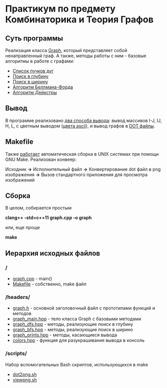 # Практикум по предмету Комбинаторика и Теория Графов

## Суть программы

Реализация класса [Graph](https://github.com/maxim1317/algol/blob/master/graph/headers/graph.h), который представляет собой ненаправленный граф.
А также, методы работы с ним - базовые алгоритмы в работе с графами:

- [Список пучков дуг](https://github.com/maxim1317/algol/blob/master/graph/headers/graph_main.hpp)
- [Поиск в глубину](https://github.com/maxim1317/algol/blob/master/graph/headers/graph_dfs.hpp)
- [Поиск в ширину](https://github.com/maxim1317/algol/blob/master/graph/headers/graph_bfs.hpp)
- [Алгоритм Беллмана-Форда](https://github.com/maxim1317/algol/blob/master/graph/headers/graph_belford.hpp)
- [Алгоритм Дейкстры](https://github.com/maxim1317/algol/blob/master/graph/headers/graph_dijkstra.hpp)

## Вывод

В программе реализовано [два способа вывода](https://github.com/maxim1317/algol/blob/master/graph/headers/graph_prints.hpp):
вывод массивов I-J, IJ, H, L, с цветным выводом ([цвета ascii](https://github.com/maxim1317/algol/blob/master/graph/headers/colors.hpp)), и вывод графов в [DOT файлы](https://github.com/maxim1317/algol/blob/master/graph/headers/graph_prints.hpp).

## Makefile

Также [работает](https://github.com/maxim1317/algol/blob/master/graph/Makefile) автоматическая сборка в UNIX системах при помощи GNU Make. 
Реализован конвеер: 

Исходник **->** Исполнительный файл **->** Конвертирование dot файл в png изображения **->** Вызов стандартного приложения для просмотра изображений

## Сборка

В целом, собирается простым

**clang++ -std=c++11 graph.cpp -o graph**

или, еще проще

**make**

## Иерархия исходных файлов

### /

- [graph.cpp](https://github.com/maxim1317/algol/blob/master/graph/graph.cpp) - main()
- [Makefile](https://github.com/maxim1317/algol/blob/master/graph/Makefile) - собственно, make файл

### /headers/ 

- [graph.h](https://github.com/maxim1317/algol/blob/master/graph/headers/graph.h) - основной заголовочный файл с прототипами функций и методов
- [graph_main.hpp](https://github.com/maxim1317/algol/blob/master/graph/headers/graph_main.hpp) - тело класса Graph с базовыми методами
- [graph_dfs.hpp](https://github.com/maxim1317/algol/blob/master/graph/headers/graph_dfs.hpp) - методы, реализующие поиск в глубину
- [graph_bfs.hpp](https://github.com/maxim1317/algol/blob/master/graph/headers/graph_bfs.hpp) - методы, реализующие поиск в ширино
- [graph_prints.hpp](https://github.com/maxim1317/algol/blob/master/graph/headers/graph_prints.hpp) - методы, касающиеся вывода
- [colors.hpp](https://github.com/maxim1317/algol/blob/master/graph/headers/colors.hpp) - функция для разукрашивания вывода в консоль

### /scripts/

Набор вспомогательных Bash скриптов, использующихся в make

- [dot2png.sh](https://github.com/maxim1317/algol/blob/master/graph/scripts/dot2png.sh)
- [viewpng.sh](https://github.com/maxim1317/algol/blob/master/graph/scripts/viewpng.sh)


